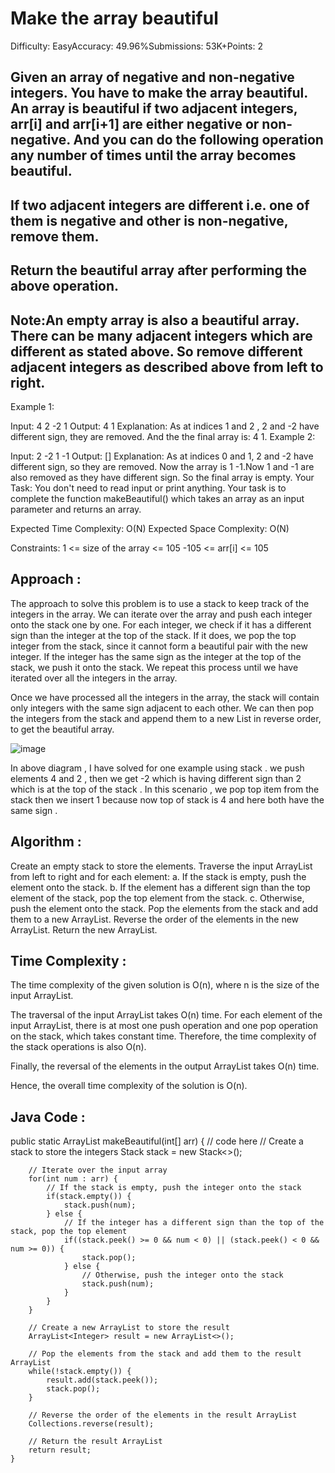 
# Make the array beautiful
Difficulty: EasyAccuracy: 49.96%Submissions: 53K+Points: 2
## Given an array of negative and non-negative integers. You have to make the array beautiful. An array is beautiful if two adjacent integers, arr[i] and arr[i+1] are either negative or non-negative. And you can do the following operation any number of times until the array becomes beautiful.
## If two adjacent integers are different i.e. one of them is negative and other is non-negative, remove them.
## Return the beautiful array after performing the above operation.

## Note:An empty array is also a beautiful array. There can be many adjacent integers which are different as stated above. So remove different adjacent integers as described above from left to right.

Example 1:

Input: 4 2 -2 1
Output: 4 1
Explanation: As at indices 1 and 2 , 2 and -2 have
different sign, they are removed. And the  the final
array is: 4 1.
Example 2:

Input: 2 -2 1 -1
Output: []
Explanation: As at indices 0 and 1, 2 and -2 have
different sign, so they are removed. Now the array
is 1 -1.Now 1 and -1 are also removed as they have
different sign. So the final array is empty. 
Your Task:
You don't need to read input or print anything. Your task is to complete the function makeBeautiful() which takes an array as an input parameter and returns an array.

Expected Time Complexity: O(N)
Expected Space Complexity: O(N)


Constraints:
1 <= size of the array <= 105
-105 <= arr[i] <= 105

## Approach :

The approach to solve this problem is to use a stack to keep track of the integers in the array.
We can iterate over the array and push each integer onto the stack one by one. 
For each integer, we check if it has a different sign than the integer at the top of the stack.
If it does, we pop the top integer from the stack, since it cannot form a beautiful pair with the new integer. 
If the integer has the same sign as the integer at the top of the stack, we push it onto the stack. We repeat this process until we have iterated over all the integers in the array.

Once we have processed all the integers in the array, the stack will contain only integers with the same sign adjacent to each other.
We can then pop the integers from the stack and append them to a new List in reverse order, to get the beautiful array.

![image](https://github.com/user-attachments/assets/a768b28b-071b-4d7c-87c8-83f916f8a36d)




In above diagram , I have solved for one example using stack  . we push elements 4 and 2 , then we get -2 which is having different sign than 2 which is at the top of the stack .
In this scenario , we pop top item from the stack then we insert 1 because now top of stack is 4 and here both have the same sign .

## Algorithm :

Create an empty stack to store the elements.
Traverse the input ArrayList from left to right and for each element: a. If the stack is empty, push the element onto the stack. b. If the element has a different sign than the top element of the stack, pop the top element from the stack. c. Otherwise, push the element onto the stack.
Pop the elements from the stack and add them to a new ArrayList.
Reverse the order of the elements in the new ArrayList.
Return the new ArrayList.
 

## Time Complexity :

The time complexity of the given solution is O(n), where n is the size of the input ArrayList.

The traversal of the input ArrayList takes O(n) time. For each element of the input ArrayList, there is at most one push operation and one pop operation on the stack, which takes constant time. Therefore, the time complexity of the stack operations is also O(n).

Finally, the reversal of the elements in the output ArrayList takes O(n) time.

Hence, the overall time complexity of the solution is O(n).

 
## Java Code :

public static ArrayList<Integer> makeBeautiful(int[] arr) {
        // code here
         // Create a stack to store the integers
        Stack<Integer> stack = new Stack<>();
        
        // Iterate over the input array
        for(int num : arr) {
            // If the stack is empty, push the integer onto the stack
            if(stack.empty()) {
                stack.push(num);
            } else {
                // If the integer has a different sign than the top of the stack, pop the top element
                if((stack.peek() >= 0 && num < 0) || (stack.peek() < 0 && num >= 0)) {
                    stack.pop();
                } else {
                    // Otherwise, push the integer onto the stack
                    stack.push(num);
                }
            }
        }
        
        // Create a new ArrayList to store the result
        ArrayList<Integer> result = new ArrayList<>();
        
        // Pop the elements from the stack and add them to the result ArrayList
        while(!stack.empty()) {
            result.add(stack.peek());
            stack.pop();
        }
        
        // Reverse the order of the elements in the result ArrayList
        Collections.reverse(result);
        
        // Return the result ArrayList
        return result;
    }
